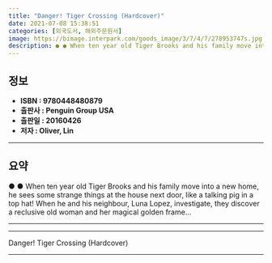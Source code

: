```yaml
---
title: "Danger! Tiger Crossing (Hardcover)"
date: 2021-07-08 15:38:51
categories: [외국도서, 해외주문원서]
image: https://bimage.interpark.com/goods_image/3/7/4/7/278953747s.jpg
description: ● ● When ten year old Tiger Brooks and his family move into a new home, he sees some strange things at the house next door, like a talking pig in a top hat! W
---
```


## **정보**

- **ISBN : 9780448480879**
- **출판사 : Penguin Group USA**
- **출판일 : 20160426**
- **저자 : Oliver, Lin**

------



## **요약**

●  ●  When ten year old Tiger Brooks and his family move into a new home, he sees some strange things at the house next door, like a talking pig in a top hat! When he and his neighbour, Luna Lopez, investigate, they discover a reclusive old woman and her magical golden frame... 

------



------


Danger! Tiger Crossing (Hardcover) 

------


